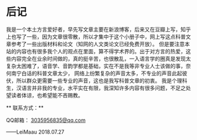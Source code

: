 # 后记

我是一个本土方言爱好者，早先写文章主要在新浪博客，后来又在豆瓣上写，知乎上也写了一些，因为文章很零散，所以才集中于这个小册子中，网上写这点科普文章参考了一些出版材料和论文（知网的人文类论文已经免费开放）。
但是要注意本站的内容也有很多我个人的观点在里面，算不得学术界的。出于对方言的热爱，这些内容完全在业余时间做的，真的挺辛苦，也很散乱，一入语言学的圈真是发现太复杂太困难了，语音学、音韵学都是基础，实在不是我等非专业人士该做的事，奈何南宁白话的科普文章太少，
网络上纷繁复杂的声音太多，不专业的声音此起彼伏，所以群众更需要一些专业的声音，这也是我写科普文章的初衷。
我是个理科生，汉语言并非我的专业，水平实在有限，我深知许多内容有很多问题，不足之处望读者体谅，也希望能不吝赐教。


** 联系方式：**

QQ邮箱： 3035956835@qq.com

——LeiMaau 2018.07.27

